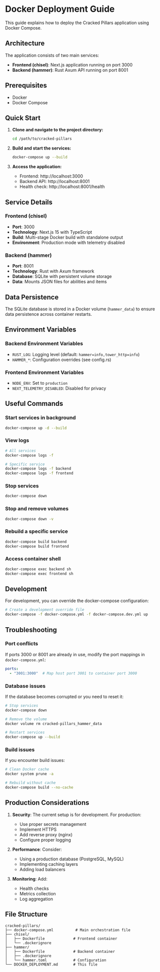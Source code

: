 # Docker Deployment Guide

This guide explains how to deploy the Cracked Pillars application using Docker Compose.

## Architecture

The application consists of two main services:

- **Frontend (chisel)**: Next.js application running on port 3000
- **Backend (hammer)**: Rust Axum API running on port 8001

## Prerequisites

- Docker
- Docker Compose

## Quick Start

1. **Clone and navigate to the project directory:**
   ```bash
   cd /path/to/cracked-pillars
   ```

2. **Build and start the services:**
   ```bash
   docker-compose up --build
   ```

3. **Access the application:**
   - Frontend: http://localhost:3000
   - Backend API: http://localhost:8001
   - Health check: http://localhost:8001/health

## Service Details

### Frontend (chisel)
- **Port**: 3000
- **Technology**: Next.js 15 with TypeScript
- **Build**: Multi-stage Docker build with standalone output
- **Environment**: Production mode with telemetry disabled

### Backend (hammer)
- **Port**: 8001
- **Technology**: Rust with Axum framework
- **Database**: SQLite with persistent volume storage
- **Data**: Mounts JSON files for abilities and items

## Data Persistence

The SQLite database is stored in a Docker volume (`hammer_data`) to ensure data persistence across container restarts.

## Environment Variables

### Backend Environment Variables
- `RUST_LOG`: Logging level (default: `hammer=info,tower_http=info`)
- `HAMMER_*`: Configuration overrides (see config.rs)

### Frontend Environment Variables
- `NODE_ENV`: Set to `production`
- `NEXT_TELEMETRY_DISABLED`: Disabled for privacy

## Useful Commands

### Start services in background
```bash
docker-compose up -d --build
```

### View logs
```bash
# All services
docker-compose logs -f

# Specific service
docker-compose logs -f backend
docker-compose logs -f frontend
```

### Stop services
```bash
docker-compose down
```

### Stop and remove volumes
```bash
docker-compose down -v
```

### Rebuild a specific service
```bash
docker-compose build backend
docker-compose build frontend
```

### Access container shell
```bash
docker-compose exec backend sh
docker-compose exec frontend sh
```

## Development

For development, you can override the docker-compose configuration:

```bash
# Create a development override file
docker-compose -f docker-compose.yml -f docker-compose.dev.yml up
```

## Troubleshooting

### Port conflicts
If ports 3000 or 8001 are already in use, modify the port mappings in `docker-compose.yml`:

```yaml
ports:
  - "3001:3000"  # Map host port 3001 to container port 3000
```

### Database issues
If the database becomes corrupted or you need to reset it:

```bash
# Stop services
docker-compose down

# Remove the volume
docker volume rm cracked-pillars_hammer_data

# Restart services
docker-compose up --build
```

### Build issues
If you encounter build issues:

```bash
# Clean Docker cache
docker system prune -a

# Rebuild without cache
docker-compose build --no-cache
```

## Production Considerations

1. **Security**: The current setup is for development. For production:
   - Use proper secrets management
   - Implement HTTPS
   - Add reverse proxy (nginx)
   - Configure proper logging

2. **Performance**: Consider:
   - Using a production database (PostgreSQL, MySQL)
   - Implementing caching layers
   - Adding load balancers

3. **Monitoring**: Add:
   - Health checks
   - Metrics collection
   - Log aggregation

## File Structure

```
cracked-pillars/
├── docker-compose.yml          # Main orchestration file
├── chisel/
│   ├── Dockerfile             # Frontend container
│   └── .dockerignore
├── hammer/
│   ├── Dockerfile             # Backend container
│   ├── .dockerignore
│   └── hammer.toml            # Configuration
└── DOCKER_DEPLOYMENT.md       # This file
```
